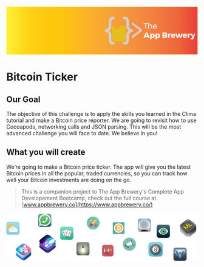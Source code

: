 
![App Brewery Banner](Documentation/AppBreweryBanner.png)

#  Bitcoin Ticker

## Our Goal

The objective of this challenge is to apply the skills you learned in the Clima tutorial and make a Bitcoin price reporter. We are going to revisit how to use Cocoapods, networking calls and JSON parsing. This will be the most advanced challenge you will face to date. We believe in you!

## What you will create

We’re going to make a Bitcoin price ticker. The app will give you the latest Bitcoin prices in all the popular, traded currencies, so you can track how well your Bitcoin investments are doing on the go.


>This is a companion project to The App Brewery's Complete App Developement Bootcamp, check out the full course at [www.appbrewery.co](https://www.appbrewery.co/)

![End Banner](Documentation/readme-end-banner.png)
